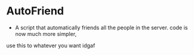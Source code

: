# AutoFriend
- A script that automatically friends all the people in the server.
code is now much more simpler,

use this to whatever you want idgaf
